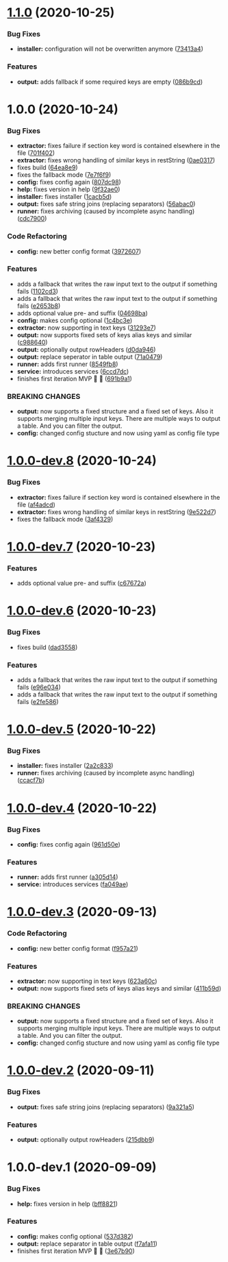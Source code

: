 # [1.1.0](https://github.com/matzehecht/EinsatzMonitor-Alarm-PDF-Converter/compare/v1.0.0...v1.1.0) (2020-10-25)


### Bug Fixes

* **installer:** configuration will not be overwritten anymore ([73413a4](https://github.com/matzehecht/EinsatzMonitor-Alarm-PDF-Converter/commit/73413a4c9d8c55604935d7129049768f7be74341))


### Features

* **output:** adds fallback if some required keys are empty ([086b9cd](https://github.com/matzehecht/EinsatzMonitor-Alarm-PDF-Converter/commit/086b9cd328695fb6c229e5d3cfb2d67822c9430a))

# 1.0.0 (2020-10-24)


### Bug Fixes

* **extractor:** fixes failure if section key word is contained elsewhere in the file ([701f402](https://github.com/matzehecht/EinsatzMonitor-Alarm-PDF-Converter/commit/701f40246c2f6b4bc7afb43af0b1e8c06a324623))
* **extractor:** fixes wrong handling of similar keys in restString ([0ae0317](https://github.com/matzehecht/EinsatzMonitor-Alarm-PDF-Converter/commit/0ae031711066dfb0d5859b687d6c71d579da917e))
* fixes build ([64ea8e9](https://github.com/matzehecht/EinsatzMonitor-Alarm-PDF-Converter/commit/64ea8e94efcdc79931ceffd22246d7d388839c60))
* fixes the fallback mode ([7e7f6f9](https://github.com/matzehecht/EinsatzMonitor-Alarm-PDF-Converter/commit/7e7f6f9e1e80ea26cf7dcfa61e521f7c905ca140))
* **config:** fixes config again ([807dc98](https://github.com/matzehecht/EinsatzMonitor-Alarm-PDF-Converter/commit/807dc987835c7c1e26c790501fefe780f6462f84))
* **help:** fixes version in help ([9f32ae0](https://github.com/matzehecht/EinsatzMonitor-Alarm-PDF-Converter/commit/9f32ae0df25a4542efedab5950ec6462d90b7274))
* **installer:** fixes installer ([1cacb5d](https://github.com/matzehecht/EinsatzMonitor-Alarm-PDF-Converter/commit/1cacb5d127e1caf7c6285db30fd9ef009f5159e4))
* **output:** fixes safe string joins (replacing separators) ([56abac0](https://github.com/matzehecht/EinsatzMonitor-Alarm-PDF-Converter/commit/56abac0d80b0f36e3b14cccbfebc4f589bf153b3))
* **runner:** fixes archiving (caused by incomplete async handling) ([cdc7900](https://github.com/matzehecht/EinsatzMonitor-Alarm-PDF-Converter/commit/cdc7900f348d21c4674dd888bd00678e35b71fd2))


### Code Refactoring

* **config:** new better config format ([3972607](https://github.com/matzehecht/EinsatzMonitor-Alarm-PDF-Converter/commit/3972607e1b68c596a0013aff41efd871a93121cb))


### Features

* adds a fallback that writes the raw input text to the output if something fails ([1102cd3](https://github.com/matzehecht/EinsatzMonitor-Alarm-PDF-Converter/commit/1102cd3ae4b82ba7f8199b972243cfc986e1a0bd))
* adds a fallback that writes the raw input text to the output if something fails ([e2653b8](https://github.com/matzehecht/EinsatzMonitor-Alarm-PDF-Converter/commit/e2653b8d1b75b74035ddff84ce94e672e535c8f9))
* adds optional value pre- and suffix ([04698ba](https://github.com/matzehecht/EinsatzMonitor-Alarm-PDF-Converter/commit/04698ba06b30498b2468d15633d18b3ca1323b7b))
* **config:** makes config optional ([1c4bc3e](https://github.com/matzehecht/EinsatzMonitor-Alarm-PDF-Converter/commit/1c4bc3e5085726a11ac104a5b09292935b7fea93))
* **extractor:** now supporting in text keys ([31293e7](https://github.com/matzehecht/EinsatzMonitor-Alarm-PDF-Converter/commit/31293e7f5d791b6915c10c60497c89f230cd3c3b))
* **output:** now supports fixed sets of keys alias keys and similar ([c988640](https://github.com/matzehecht/EinsatzMonitor-Alarm-PDF-Converter/commit/c9886407b81b4db361167fa92bbbe8182fe17688))
* **output:** optionally output rowHeaders ([d0da946](https://github.com/matzehecht/EinsatzMonitor-Alarm-PDF-Converter/commit/d0da946fcec6d58eba4aa086fa3661f71ee22cb2))
* **output:** replace seperator in table output ([71a0479](https://github.com/matzehecht/EinsatzMonitor-Alarm-PDF-Converter/commit/71a0479afbdf14c0d5c612e0391f534484b0d00e))
* **runner:** adds first runner ([8549fb8](https://github.com/matzehecht/EinsatzMonitor-Alarm-PDF-Converter/commit/8549fb8884e662f6c03c15a009bf8c3385eb5098))
* **service:** introduces services ([6ccd7dc](https://github.com/matzehecht/EinsatzMonitor-Alarm-PDF-Converter/commit/6ccd7dc1cd655459f924af0de26e30b6776895c8))
* finishes first iteration MVP :tada: :tada: ([691b9a1](https://github.com/matzehecht/EinsatzMonitor-Alarm-PDF-Converter/commit/691b9a1a5b7f5e6713ad899877cf9b54cb98aea2))


### BREAKING CHANGES

* **output:** now supports a fixed structure and a fixed set of keys. Also it supports merging
multiple input keys. There are multiple ways to output a table. And you can filter the output.
* **config:** changed config stucture and now using yaml as config file type

# [1.0.0-dev.8](https://github.com/matzehecht/EinsatzMonitor-Alarm-PDF-Converter/compare/v1.0.0-dev.7...v1.0.0-dev.8) (2020-10-24)


### Bug Fixes

* **extractor:** fixes failure if section key word is contained elsewhere in the file ([af4adcd](https://github.com/matzehecht/EinsatzMonitor-Alarm-PDF-Converter/commit/af4adcd234277551a53126dcc92cb5a2dbb0da93))
* **extractor:** fixes wrong handling of similar keys in restString ([9e522d7](https://github.com/matzehecht/EinsatzMonitor-Alarm-PDF-Converter/commit/9e522d71e0b9bfffb733d21b1fb6d8a7fa3c094d))
* fixes the fallback mode ([3af4329](https://github.com/matzehecht/EinsatzMonitor-Alarm-PDF-Converter/commit/3af432999da6c87dcb1a3fe196ecf92a61b6449b))

# [1.0.0-dev.7](https://github.com/matzehecht/EinsatzMonitor-Alarm-PDF-Converter/compare/v1.0.0-dev.6...v1.0.0-dev.7) (2020-10-23)


### Features

* adds optional value pre- and suffix ([c67672a](https://github.com/matzehecht/EinsatzMonitor-Alarm-PDF-Converter/commit/c67672aef849d276d9c55300428edd8309cf9bb9))

# [1.0.0-dev.6](https://github.com/matzehecht/EinsatzMonitor-Alarm-PDF-Converter/compare/v1.0.0-dev.5...v1.0.0-dev.6) (2020-10-23)


### Bug Fixes

* fixes build ([dad3558](https://github.com/matzehecht/EinsatzMonitor-Alarm-PDF-Converter/commit/dad3558107a7221a353339847499f2882dd6005b))


### Features

* adds a fallback that writes the raw input text to the output if something fails ([e96e034](https://github.com/matzehecht/EinsatzMonitor-Alarm-PDF-Converter/commit/e96e0340429e6ac7ff8d096d638f3f627fbe7efa))
* adds a fallback that writes the raw input text to the output if something fails ([e2fe586](https://github.com/matzehecht/EinsatzMonitor-Alarm-PDF-Converter/commit/e2fe5865d397eb7a76dbaa9f4c040aa3ceeb32d1))

# [1.0.0-dev.5](https://github.com/matzehecht/EinsatzMonitor-Alarm-PDF-Converter/compare/v1.0.0-dev.4...v1.0.0-dev.5) (2020-10-22)


### Bug Fixes

* **installer:** fixes installer ([2a2c833](https://github.com/matzehecht/EinsatzMonitor-Alarm-PDF-Converter/commit/2a2c83367cfac7b8183c4b69dccc1fc8e9a5a9a7))
* **runner:** fixes archiving (caused by incomplete async handling) ([ccacf7b](https://github.com/matzehecht/EinsatzMonitor-Alarm-PDF-Converter/commit/ccacf7b7a8b68d29bcc9a8418fc5cc259fe7370b))

# [1.0.0-dev.4](https://github.com/matzehecht/EinsatzMonitor-Alarm-PDF-Converter/compare/v1.0.0-dev.3...v1.0.0-dev.4) (2020-10-22)


### Bug Fixes

* **config:** fixes config again ([961d50e](https://github.com/matzehecht/EinsatzMonitor-Alarm-PDF-Converter/commit/961d50e2dda520e04fb6daf71f70e16d5dc9b4ea))


### Features

* **runner:** adds first runner ([a305d14](https://github.com/matzehecht/EinsatzMonitor-Alarm-PDF-Converter/commit/a305d141397dbb2b9347dedb7a5a4e6727d86a6a))
* **service:** introduces services ([fa049ae](https://github.com/matzehecht/EinsatzMonitor-Alarm-PDF-Converter/commit/fa049ae4e7ba3aab45b4ec912b0f6e3b193d349e))

# [1.0.0-dev.3](https://github.com/matzehecht/EinsatzMonitor-Alarm-PDF-Converter/compare/v1.0.0-dev.2...v1.0.0-dev.3) (2020-09-13)


### Code Refactoring

* **config:** new better config format ([f957a21](https://github.com/matzehecht/EinsatzMonitor-Alarm-PDF-Converter/commit/f957a216e7bcf3338b287458684b927a9cf147bc))


### Features

* **extractor:** now supporting in text keys ([623a60c](https://github.com/matzehecht/EinsatzMonitor-Alarm-PDF-Converter/commit/623a60caae58fd5be373e4a18a2ffad90419ea6a))
* **output:** now supports fixed sets of keys alias keys and similar ([411b59d](https://github.com/matzehecht/EinsatzMonitor-Alarm-PDF-Converter/commit/411b59d579e85581605f77b844ace93ef9786e83))


### BREAKING CHANGES

* **output:** now supports a fixed structure and a fixed set of keys. Also it supports merging
multiple input keys. There are multiple ways to output a table. And you can filter the output.
* **config:** changed config stucture and now using yaml as config file type

# [1.0.0-dev.2](https://github.com/matzehecht/EinsatzMonitor-Alarm-PDF-Converter/compare/v1.0.0-dev.1...v1.0.0-dev.2) (2020-09-11)


### Bug Fixes

* **output:** fixes safe string joins (replacing separators) ([9a321a5](https://github.com/matzehecht/EinsatzMonitor-Alarm-PDF-Converter/commit/9a321a5ace3aa5df0a38d3399be7fa628c65e1bb))


### Features

* **output:** optionally output rowHeaders ([215dbb9](https://github.com/matzehecht/EinsatzMonitor-Alarm-PDF-Converter/commit/215dbb950563a6bbf64a045ee2c85c5e974ee89d))

# 1.0.0-dev.1 (2020-09-09)


### Bug Fixes

* **help:** fixes version in help ([bff8821](https://github.com/matzehecht/EinsatzMonitor-Alarm-PDF-Converter/commit/bff8821232d440bcdb03f24370657d0ffb253217))


### Features

* **config:** makes config optional ([537d382](https://github.com/matzehecht/EinsatzMonitor-Alarm-PDF-Converter/commit/537d3822e29f043ce427d768894125d92241eb01))
* **output:** replace separator in table output ([f7afa11](https://github.com/matzehecht/EinsatzMonitor-Alarm-PDF-Converter/commit/f7afa11536e8b7efecf0264f0a8eabb44bab2081))
* finishes first iteration MVP :tada: :tada: ([3e67b90](https://github.com/matzehecht/EinsatzMonitor-Alarm-PDF-Converter/commit/3e67b9078e02ddc79bbaa72acef4954c2374612d))
